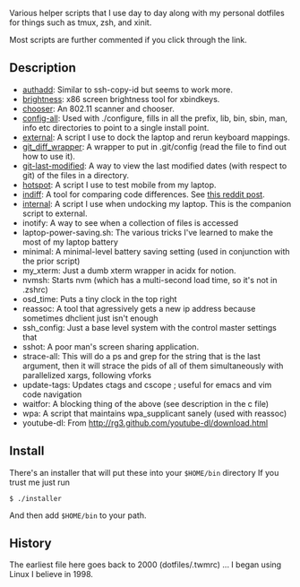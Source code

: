 Various helper scripts that I use day to day along with my personal dotfiles for things such as tmux, zsh, and xinit. 

Most scripts are further commented if you click through the link. 

## Description

 * <a href='https://github.com/kristopolous/tools/blob/master/bin/authadd'>authadd</a>: Similar to ssh-copy-id but seems to work more.
 * <a href='https://github.com/kristopolous/tools/blob/master/bin/brightness'>brightness</a>: x86 screen brightness tool for xbindkeys.
 * <a href="https://github.com/kristopolous/tools/blob/master/bin/chooser">chooser</a>: An 802.11 scanner and chooser.
 * <a href="https://github.com/kristopolous/tools/blob/master/bin/config-all">config-all</a>: Used with ./configure, fills in all the prefix, lib, bin, sbin, man, info etc directories to point to a single install point.
 * <a href="https://github.com/kristopolous/tools/blob/master/bin/external">external</a>: A script I use to dock the laptop and rerun keyboard mappings.
 * <a href="https://github.com/kristopolous/tools/blob/master/bin/git_diff_wrapper">git_diff_wrapper</a>: A wrapper to put in .git/config (read the file to find out how to use it).
 * <a href="https://github.com/kristopolous/tools/blob/master/bin/git-last-modified">git-last-modified</a>: A way to view the last modified dates (with respect to git) of the files in a directory.
 * <a href="https://github.com/kristopolous/tools/blob/master/bin/hotspot">hotspot</a>: A script I use to test mobile from my laptop.
 * <a href="https://github.com/kristopolous/tools/blob/master/bin/indiff">indiff</a>: A tool for comparing code differences. See [this reddit post](https://www.reddit.com/r/vim/comments/1tapo8/indiff_inline_visual_diff_comparisons/).
 * [internal](https://github.com/kristopolous/tools/blob/master/bin/internal): A script I use when undocking my laptop. This is the companion script to external.
 * inotify: A way to see when a collection of files is accessed
 * laptop-power-saving.sh: The various tricks I've learned to make the most of my laptop battery
 * minimal: A minimal-level battery saving setting (used in conjunction with the prior script)
 * my_xterm: Just a dumb xterm wrapper in acidx for notion.
 * nvmsh: Starts nvm (which has a multi-second load time, so it's not in .zshrc)
 * osd_time: Puts a tiny clock in the top right
 * reassoc: A tool that agressively gets a new ip address because sometimes dhclient just isn't enough
 * ssh_config: Just a base level system with the control master settings that
 * sshot: A poor man's screen sharing application.
 * strace-all: This will do a ps and grep for the string that is the last argument, then it will strace the pids of all of them simultaneously with parallelized xargs, following vforks
 * update-tags: Updates ctags and cscope ; useful for emacs and vim code navigation
 * waitfor: A blocking thing of the above (see description in the c file)
 * wpa: A script that maintains wpa_supplicant sanely (used with reassoc)
 * youtube-dl: From http://rg3.github.com/youtube-dl/download.html

## Install

There's an installer that will put these into your `$HOME/bin` directory
If you trust me just run

    $ ./installer

And then add `$HOME/bin` to your path.

## History

The earliest file here goes back to 2000 (dotfiles/.twmrc) ... I began using Linux I believe in 1998.
